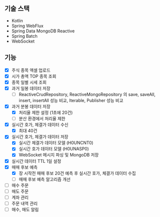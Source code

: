 ## 기술 스택
- Kotlin
- Spring WebFlux
- Spring Data MongoDB Reactive
- Spring Batch
- WebSocket

## 기능
- [x] 주식 종목 엑셀 업로드
- [x] 시가 총액 TOP 종목 조회
- [x] 종목 일별 시세 조회
- [x] 과거 일봉 데이터 저장
  - [ ] ReactiveCrudRepository, ReactiveMongoRepository 의 save, saveAll, insert, insertAll 성능 비교, Iterable, Publisher 성능 비교
- [x] 과거 분봉 데이터 저장
  - [x] 처리율 제한 설정 (1초에 20건)
  - [ ] 분산 환경에서 처리율 제한
- [x] 실시간 호가, 체결가 데이터 수신
  - [x] 최대 40건
- [x] 실시간 호가, 체결가 데이터 저장
  - [x] 실시간 체결가 데이터 모델 (H0UNCNT0)
  - [x] 실시간 호가 데이터 모델 (H0UNASP0)
  - [x] WebSocket 메시지 파싱 및 MongoDB 저장
- [x] 실시간 데이터 TTL 1일 설정
- [x] 매매 후보 예측
  - [x] 장 시작전 매매 후보 20건 예측 후 실시간 호가, 체결가 데이터 수집
  - [ ] 매매 후보 예측 알고리즘 개선
- [ ] 매수 주문
- [ ] 매도 주문
- [ ] 계좌 관리
- [ ] 주문 내역 관리
- [ ] 매수, 매도 알림
